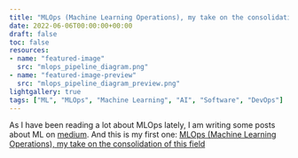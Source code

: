 ```yaml
---
title: "MLOps (Machine Learning Operations), my take on the consolidation of this field"
date: 2022-06-06T00:00:00+00:00
draft: false
toc: false
resources:
- name: "featured-image"
  src: "mlops_pipeline_diagram.png"
- name: "featured-image-preview"
  src: "mlops_pipeline_diagram_preview.png"
lightgallery: true
tags: ["ML", "MLOps", "Machine Learning", "AI", "Software", "DevOps"]
---
```


As I have been reading a lot about MLOps lately, I am writing some posts about ML on [medium](https://medium.com/). And this is my first one: [MLOps (Machine Learning Operations), my take on the consolidation of this field](https://jgorostegui.medium.com/machine-learning-operations-mlops-my-take-on-the-consolidation-of-this-field-3843339f11e4)